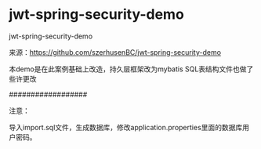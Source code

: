 # jwt-spring-security-demo
jwt-spring-security-demo

来源：https://github.com/szerhusenBC/jwt-spring-security-demo

本demo是在此案例基础上改造，持久层框架改为mybatis
SQL表结构文件也做了些许更改

##################

注意：

导入import.sql文件，生成数据库，修改application.properties里面的数据库用户密码。
